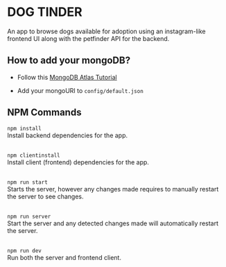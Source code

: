 # DOG TINDER

An app to browse dogs available for adoption using an instagram-like frontend UI along with the petfinder API for the backend.

## How to add your mongoDB?

-   Follow this [MongoDB Atlas Tutorial](https://www.freecodecamp.org/news/get-started-with-mongodb-atlas/)

-   Add your mongoURI to `config/default.json`

## NPM Commands

<code>npm install</code><br/>
Install backend dependencies for the app.
<br/><br/>

<code>npm clientinstall</code><br/>
Install client (frontend) dependencies for the app.
<br/><br/>

<code>npm run start</code><br/>
Starts the server, however any changes made requires to manually restart the server to see changes.
<br/><br/>

<code>npm run server</code><br/>
Start the server and any detected changes made will automatically restart the server.
<br/><br/>

<code>npm run dev</code><br/>
Run both the server and frontend client.
<br/><br/>
